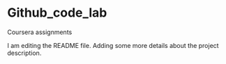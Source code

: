 # Github_code_lab
Coursera assignments

I am editing the README file. Adding some more details about the project description.
